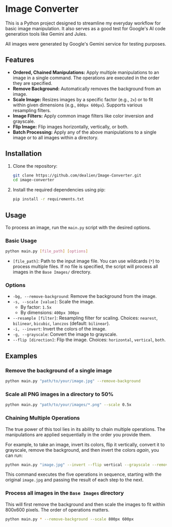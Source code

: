 # Image Converter

This is a Python project designed to streamline my everyday workflow for basic image manipulation. It also serves as a good test for Google's AI code generation tools like Gemini and Jules.

All images were generated by Google's Gemini service for testing purposes.

## Features

- **Ordered, Chained Manipulations:** Apply multiple manipulations to an image in a single command. The operations are executed in the order they are specified.
- **Remove Background:** Automatically removes the background from an image.
- **Scale Image:** Resizes images by a specific factor (e.g., `2x`) or to fit within given dimensions (e.g., `800px 600px`). Supports various resampling filters.
- **Image Filters:** Apply common image filters like color inversion and grayscale.
- **Flip Image:** Flip images horizontally, vertically, or both.
- **Batch Processing:** Apply any of the above manipulations to a single image or to all images within a directory.

## Installation

1. Clone the repository:
   ```bash
   git clone https://github.com/dealien/Image-Converter.git
   cd image-converter
   ```
2. Install the required dependencies using pip:
   ```bash
   pip install -r requirements.txt
   ```

## Usage

To process an image, run the `main.py` script with the desired options.

### Basic Usage

```bash
python main.py [file_path] [options]
```

- `[file_path]`: Path to the input image file. You can use wildcards (`*`) to process multiple files. If no file is specified, the script will process all images in the `Base Images/` directory.

### Options

- `-bg, --remove-background`: Remove the background from the image.
- `-s, --scale [value]`: Scale the image.
  - By factor: `1.5x`
  - By dimensions: `400px 300px`
- `--resample [filter]`: Resampling filter for scaling. Choices: `nearest`, `bilinear`, `bicubic`, `lanczos` (default: `bilinear`).
- `-i, --invert`: Invert the colors of the image.
- `-g, --grayscale`: Convert the image to grayscale.
- `--flip [direction]`: Flip the image. Choices: `horizontal`, `vertical`, `both`.

## Examples

### Remove the background of a single image
```bash
python main.py "path/to/your/image.jpg" --remove-background
```

### Scale all PNG images in a directory to 50%
```bash
python main.py "path/to/your/images/*.png" --scale 0.5x
```

### Chaining Multiple Operations
The true power of this tool lies in its ability to chain multiple operations. The manipulations are applied sequentially in the order you provide them.

For example, to take an image, invert its colors, flip it vertically, convert it to grayscale, remove the background, and then invert the colors *again*, you can run:
```bash
python main.py "image.jpg" --invert --flip vertical --grayscale --remove-background --invert
```

This command executes the five operations in sequence, starting with the original `image.jpg` and passing the result of each step to the next.

### Process all images in the `Base Images` directory
This will first remove the background and then scale the images to fit within 800x600 pixels. The order of operations matters.
```bash
python main.py * --remove-background --scale 800px 600px
```

